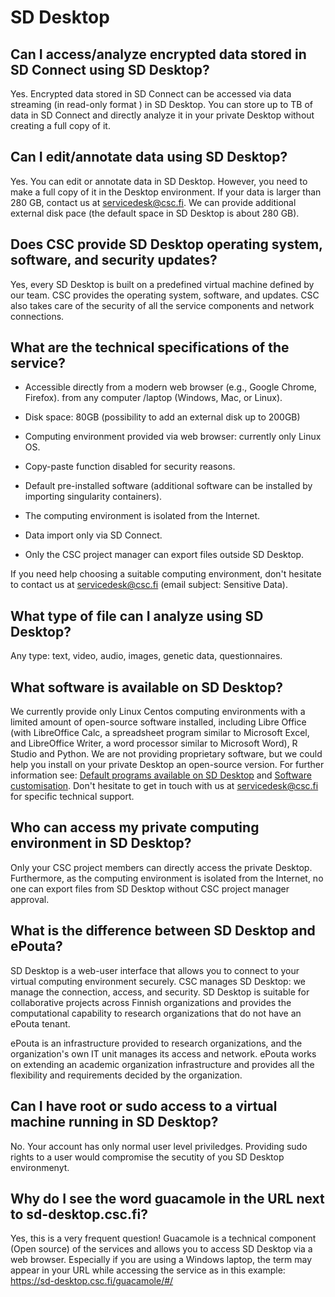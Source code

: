 # SD Desktop 

## Can I access/analyze encrypted data stored in SD Connect using SD Desktop?
Yes. Encrypted data stored in SD Connect can be accessed via data streaming (in read-only format ) in SD Desktop. You can store up to TB of data in SD Connect and directly analyze it in your private Desktop without creating a full copy of it. 

## Can I edit/annotate data using SD Desktop?
Yes. You can edit or annotate data in SD Desktop. However, you need to make a full copy of it in the Desktop environment. If your data is larger than  280 GB, contact us at servicedesk@csc.fi. We can provide additional external disk pace (the default space in SD Desktop is about 280 GB). 

## Does CSC provide SD Desktop operating system, software, and security updates?
Yes, every SD Desktop is built on a predefined virtual machine defined by our team. CSC provides the operating system, software, and updates. CSC also takes care of the security of all the service components and network connections.

## What are the technical specifications of the service?

* Accessible directly from a modern web browser (e.g., Google Chrome, Firefox). from any computer /laptop (Windows, Mac, or Linux).

* Disk space: 80GB (possibility to add an external disk up to 200GB)

* Computing environment provided via web browser: currently only Linux OS.

* Copy-paste function disabled for security reasons.

* Default pre-installed software (additional software can be installed by importing singularity containers).

* The computing environment is isolated from the Internet.

* Data import only via SD Connect.

* Only the CSC project manager can export files outside SD Desktop.

If you need help choosing a suitable computing environment, don't hesitate to contact us at servicedesk@csc.fi (email subject: Sensitive Data). 

## What type of file can I analyze using SD Desktop?
Any type: text, video, audio, images, genetic data, questionnaires.

## What software is available on SD Desktop?

We currently provide only Linux Centos computing environments with a limited amount of open-source software installed, including Libre Office (with LibreOffice Calc, a spreadsheet program similar to Microsoft Excel, and LibreOffice Writer,  a word processor similar to Microsoft Word), R Studio and Python. We are not providing proprietary software, but we could help you install on your private Desktop an open-source version. 
For further information see: [Default programs available on SD Desktop](../data/sensitive-data/sd-desktop-audited#default-programs-available-on-sd-desktop) and [Software customisation](../data/sensitive-data/sd-desktop-audited#software-customisation).
Don't hesitate to get in touch with us at servicedesk@csc.fi for specific technical support.

## Who can access my private computing environment in SD Desktop?
Only your CSC project members can directly access the private Desktop. Furthermore, as the computing environment is isolated from the Internet, no one can export files from SD Desktop without CSC project manager approval. 

## What is the difference between SD Desktop and ePouta?
SD Desktop is a web-user interface that allows you to connect to your virtual computing environment securely. CSC manages SD Desktop: we manage the connection, access, and security. 
SD Desktop is suitable for collaborative projects across Finnish organizations and provides the computational capability to research organizations that do not have an ePouta tenant. 

ePouta is an infrastructure provided to research organizations, and the organization's own IT unit manages its access and network. ePouta works on extending an academic organization infrastructure and provides all the flexibility and requirements decided by the organization. 

## Can I have root or sudo access to a virtual machine running in SD Desktop?
No. Your account has only normal user level priviledges. Providing sudo rights to a user would compromise the secutity of you SD Desktop environmenyt. 

## Why do I see the word guacamole in the URL next to sd-desktop.csc.fi?
Yes, this is a very frequent question! Guacamole is a technical component (Open source)  of the services and allows you to access SD Desktop via a web browser. Especially if you are using a Windows laptop, the term may appear in your URL while accessing the service as in this example: https://sd-desktop.csc.fi/guacamole/#/


   



